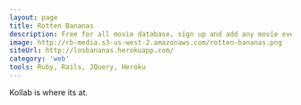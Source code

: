 ```yaml
---
layout: page
title: Rotten Bananas
description: Free for all movie database, sign up and add any movie even if it doesnt exist and rate and review it
image: http://rb-media.s3-us-west-2.amazonaws.com/rotten-bananas.png
siteUrl: http://losbananas.herokuapp.com/
category: 'web'
tools: Ruby, Rails, JQuery, Heroku
---
```


Kollab is where its at.
